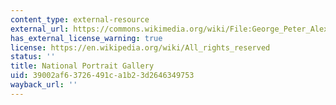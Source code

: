 ```yaml
---
content_type: external-resource
external_url: https://commons.wikimedia.org/wiki/File:George_Peter_Alexander_Healy_-_Portrait_of_Abraham_Lincoln_(1887)_-_Google_Art_Project.jpg
has_external_license_warning: true
license: https://en.wikipedia.org/wiki/All_rights_reserved
status: ''
title: National Portrait Gallery
uid: 39002af6-3726-491c-a1b2-3d2646349753
wayback_url: ''
---
```

